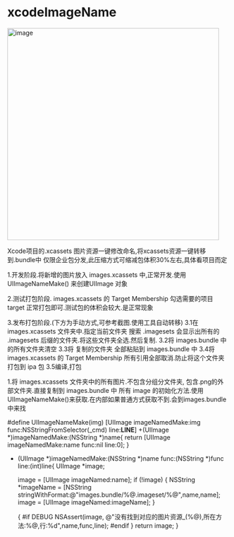 # xcodeImageName

<img width="480" alt="image" src="https://user-images.githubusercontent.com/17351286/169740698-b800b572-72ae-42af-b12f-32c2100f93fe.png">

Xcode项目的.xcassets 图片资源一键修改命名,将xcassets资源一键转移到.bundle中
仅限企业包分发,此压缩方式可缩减包体积30%左右,具体看项目而定



1.开发阶段.将新增的图片放入 images.xcassets 中,正常开发.使用 UIImageNameMake() 来创建UIImage 对象

2.测试打包阶段. images.xcassets 的 Target Membership 勾选需要的项目 target 正常打包即可.测试包的体积会较大.是正常现象

3.发布打包阶段.(下方为手动方式,可参考截图.使用工具自动转移)
3.1在 images.xcassets 文件夹中.指定当前文件夹 搜索 .imagesets 会显示出所有的 .imagesets 后缀的文件夹.将这些文件夹全选.然后复制.
3.2将 images.bundle 中的所有文件夹清空
3.3将 复制的文件夹 全部粘贴到 images.bundle 中
3.4将 images.xcassets 的 Target Membership 所有引用全部取消.防止将这个文件夹打包到 ipa 包
3.5编译,打包


1.将 images.xcassets 文件夹中的所有图片.不包含分组分文件夹, 包含.png的外部文件夹.直接复制到 images.bundle 中
所有 image 的初始化方法.使用 UIImageNameMake()来获取.在内部如果普通方式获取不到.会到images.bundle中来找


#define UIImageNameMake(img) [UIImage imageNamedMake:img func:NSStringFromSelector(_cmd) line:__LINE__]
+(UIImage *)imageNamedMake:(NSString *)name{
    return [UIImage imageNamedMake:name func:nil line:0];
}

+ (UIImage *)imageNamedMake:(NSString *)name func:(NSString *)func line:(int)line{
    UIImage *image;
    
    image = [UIImage imageNamed:name];
    if (!image) {
        NSString *imageName = [NSString stringWithFormat:@"images.bundle/%@.imageset/%@",name,name];
        image = [UIImage imageNamed:imageName];
    }

    {
#if DEBUG
        NSAssert(image, @"没有找到对应的图片资源_(%@),所在方法:%@,行:%d",name,func,line);
#endif
    }
    return image;
}
